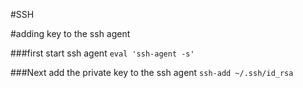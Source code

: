 #SSH



#adding key to the ssh agent

###first start ssh agent
`eval 'ssh-agent -s'`

###Next add the private key to the ssh agent
`ssh-add ~/.ssh/id_rsa`

